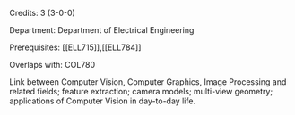 Credits: 3 (3-0-0)

Department: Department of Electrical Engineering

Prerequisites: [[ELL715]],[[ELL784]]

Overlaps with: COL780

Link between Computer Vision, Computer Graphics, Image Processing and related fields; feature extraction; camera models; multi-view geometry; applications of Computer Vision in day-to-day life.